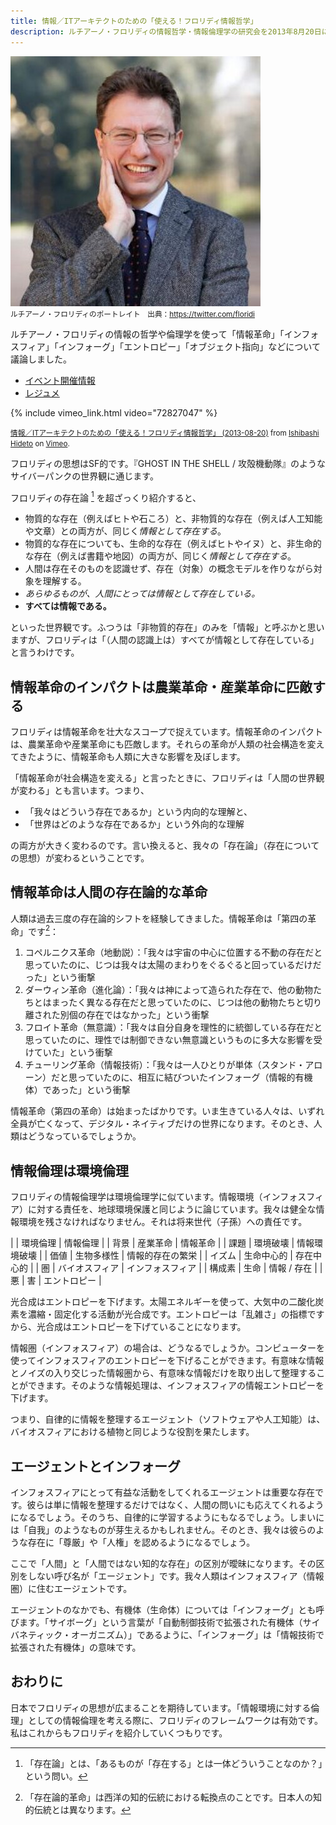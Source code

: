 ```yaml
---
title: 情報／ITアーキテクトのための「使える！フロリディ情報哲学」
description: ルチアーノ・フロリディの情報哲学・情報倫理学の研究会を2013年8月20日に行いました。
---
```


![](/images/posts/activity/2013-08-22-luciano-floridi-study-2013-08-20/luciano-floridi.jpg)  
<small>ルチアーノ・フロリディのポートレイト　出典：<https://twitter.com/floridi></small>

ルチアーノ・フロリディの情報の哲学や倫理学を使って「情報革命」「インフォスフィア」「インフォーグ」「エントロピー」「オブジェクト指向」などについて議論しました。

- [イベント開催情報](https://www.evernote.com/shard/s7/sh/30db21d4-0528-4960-b578-d5cef4eceba0/3494cea6e8e6de26c71f678400f8eca4)
- [レジュメ](https://www.evernote.com/shard/s7/sh/1f68afa5-1b57-4cac-8fc6-819236307fe8/59fddf7d317c04badbab089bfaef12d4)

{% include vimeo_link.html video="72827047" %}

<small><a href="http://vimeo.com/72827047">情報／ITアーキテクトのための「使える！フロリディ情報哲学」 (2013-08-20)</a> from <a href="http://vimeo.com/zerobase">Ishibashi Hideto</a> on <a href="https://vimeo.com">Vimeo</a>.</small>

フロリディの思想はSF的です。『GHOST IN THE SHELL / 攻殻機動隊』のようなサイバーパンクの世界観に通じます。

フロリディの存在論 [^ontology] を超ざっくり紹介すると、

[^ontology]: 「存在論」とは、「あるものが「存在する」とは一体どういうことなのか？」という問い。

- 物質的な存在（例えばヒトや石ころ）と、非物質的な存在（例えば人工知能や文章）との両方が、同じく*情報として存在する*。
- 物質的な存在についても、生命的な存在（例えばヒトやイヌ）と、非生命的な存在（例えば書籍や地図）の両方が、同じく*情報として存在する*。
- 人間は存在そのものを認識せず、存在（対象）の概念モデルを作りながら対象を理解する。
- *あらゆるものが、人間にとっては情報として存在している。*
- **すべては情報である。**

といった世界観です。ふつうは「非物質的存在」のみを「情報」と呼ぶかと思いますが、フロリディは「（人間の認識上は）すべてが情報として存在している」と言うわけです。

## 情報革命のインパクトは農業革命・産業革命に匹敵する ##

フロリディは情報革命を壮大なスコープで捉えています。情報革命のインパクトは、農業革命や産業革命にも匹敵します。それらの革命が人類の社会構造を変えてきたように、情報革命も人類に大きな影響を及ぼします。

「情報革命が社会構造を変える」と言ったときに、フロリディは「人間の世界観が変わる」とも言います。つまり、

- 「我々はどういう存在であるか」という内向的な理解と、
- 「世界はどのような存在であるか」という外向的な理解

の両方が大きく変わるのです。言い換えると、我々の「存在論」（存在についての思想）が変わるということです。

## 情報革命は人間の存在論的な革命 ##

人類は過去三度の存在論的シフトを経験してきました。情報革命は「第四の革命」です[^fourth_revolution]：

[^fourth_revolution]:「存在論的革命」は西洋の知的伝統における転換点のことです。日本人の知的伝統とは異なります。

1. コペルニクス革命（地動説）：「我々は宇宙の中心に位置する不動の存在だと思っていたのに、じつは我々は太陽のまわりをぐるぐると回っているだけだった」という衝撃
2. ダーウィン革命（進化論）：「我々は神によって造られた存在で、他の動物たちとはまったく異なる存在だと思っていたのに、じつは他の動物たちと切り離された別個の存在ではなかった」という衝撃
3. フロイト革命（無意識）：「我々は自分自身を理性的に統御している存在だと思っていたのに、理性では制御できない無意識というものに多大な影響を受けていた」という衝撃
4. チューリング革命（情報技術）：「我々は一人ひとりが単体（スタンド・アローン）だと思っていたのに、相互に結びついたインフォーグ（情報的有機体）であった」という衝撃

情報革命（第四の革命）は始まったばかりです。いま生きている人々は、いずれ全員が亡くなって、デジタル・ネイティブだけの世界になります。そのとき、人類はどうなっているでしょうか。

## 情報倫理は環境倫理 ##

フロリディの情報倫理学は環境倫理学に似ています。情報環境（インフォスフィア）に対する責任を、地球環境保護と同じように論じています。我々は健全な情報環境を残さなければなりません。それは将来世代（子孫）への責任です。

|               | 環境倫理         | 情報倫理            |
| 背景           | 産業革命         | 情報革命            |
| 課題           | 環境破壊        | 情報環境破壊         |
| 価値           | 生物多様性       | 情報的存在の繁栄     |
| イズム         | 生命中心的       | 存在中心的           |
| 圏            | バイオスフィア   | インフォスフィア      |
| 構成素         | 生命            | 情報  / 存在        |
| 悪            | 害             | エントロピー         |

光合成はエントロピーを下げます。太陽エネルギーを使って、大気中の二酸化炭素を濃縮・固定化する活動が光合成です。エントロピーは「乱雑さ」の指標ですから、光合成はエントロピーを下げていることになります。

情報圏（インフォスフィア）の場合は、どうなるでしょうか。コンピューターを使ってインフォスフィアのエントロピーを下げることができます。有意味な情報とノイズの入り交じった情報圏から、有意味な情報だけを取り出して整理することができます。そのような情報処理は、インフォスフィアの情報エントロピーを下げます。

つまり、自律的に情報を整理するエージェント（ソフトウェアや人工知能）は、バイオスフィアにおける植物と同じような役割を果たします。

## エージェントとインフォーグ ##

インフォスフィアにとって有益な活動をしてくれるエージェントは重要な存在です。彼らは単に情報を整理するだけではなく、人間の問いにも応えてくれるようになるでしょう。そのうち、自律的に学習するようにもなるでしょう。しまいには「自我」のようなものが芽生えるかもしれません。そのとき、我々は彼らのような存在に「尊厳」や「人権」を認めるようになるでしょう。

ここで「人間」と「人間ではない知的な存在」の区別が曖昧になります。その区別をしない呼び名が「エージェント」です。我々人類はインフォスフィア（情報圏）に住むエージェントです。

エージェントのなかでも、有機体（生命体）については「インフォーグ」とも呼びます。「サイボーグ」という言葉が「自動制御技術で拡張された有機体（サイバネティック・オーガニズム）」であるように、「インフォーグ」は「情報技術で拡張された有機体」の意味です。

## おわりに ##

日本でフロリディの思想が広まることを期待しています。「情報環境に対する倫理」としての情報倫理を考える際に、フロリディのフレームワークは有効です。私はこれからもフロリディを紹介していくつもりです。
